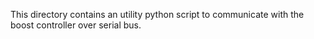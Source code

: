 This directory contains an utility python script
to communicate with the boost controller over serial bus.